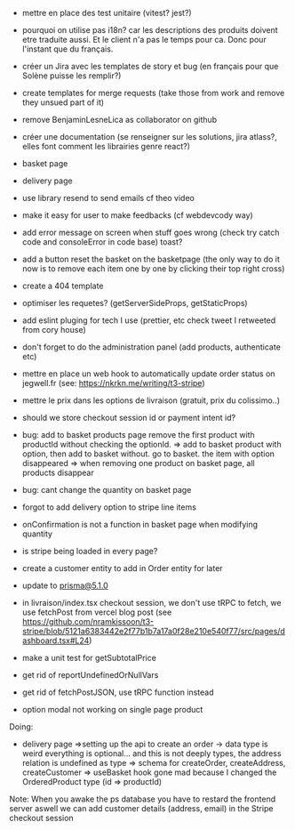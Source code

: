 - mettre en place des test unitaire (vitest? jest?)

- pourquoi on utilise pas i18n?
car les descriptions des produits doivent etre traduite aussi. Et le client n'a pas le temps pour ca. Donc pour l'instant que du français.

- créer un Jira avec les templates de story et bug (en français pour que Solène puisse les remplir?)
- create templates for merge requests (take those from work and remove they unsued part of it)
- remove BenjaminLesneLica as collaborator on github
- créer une documentation (se renseigner sur les solutions, jira atlass?, elles font comment les librairies genre react?)
- basket page
- delivery page
- use library resend to send emails cf theo video
- make it easy for user to make feedbacks (cf webdevcody way)
- add error message on screen when stuff goes wrong (check try catch code and consoleError in code base) toast?
- add a button reset the basket on the basketpage (the only way to do it now is to remove each item one by one by clicking their top right cross)
- create a 404 template
- optimiser les requetes? (getServerSideProps, getStaticProps)
- add eslint pluging for tech I use (prettier, etc check tweet I retweeted from cory house)
- don't forget to do the administration panel (add products, authenticate etc)
- mettre en place un web hook to automatically update order status on jegwell.fr (see: https://nkrkn.me/writing/t3-stripe)
- mettre le prix dans les options de livraison (gratuit, prix du colissimo..)
- should we store checkout session id or payment intent id?
- bug: add to basket products page remove the first product with productId without checking the optionId. => add to basket product with option, then add to basket without. go to basket. the item with option disappeared
=> when removing one product on basket page, all products disappear 
- bug: cant change the quantity on basket page
- forgot  to add delivery option to stripe line items
- onConfirmation is not a function in basket page when modifying quantity
- is stripe being loaded in every page?
- create a customer entity to add in Order entity for later
- update to prisma@5.1.0
- in livraison/index.tsx checkout session, we don't use tRPC to fetch, we use fetchPost from vercel blog post (see https://github.com/nramkissoon/t3-stripe/blob/5121a6383442e2f77b1b7a17a0f28e210e540f77/src/pages/dashboard.tsx#L24)
- make a unit test for getSubtotalPrice
- get rid of reportUndefinedOrNullVars
- get rid of fetchPostJSON, use tRPC function instead
- option modal not working on single page product

Doing:
- delivery page
=>setting up the api to create an order -> data type is weird everything is optional... and this is not deeply types, the address relation is undefined as type
=> schema for createOrder, createAddress, createCustomer
=> useBasket hook gone mad because I changed the OrderedProduct type (id => productId)

Note:
When you awake the ps database you have to restard the frontend server aswell
we can add customer details (address, email) in the Stripe checkout session


